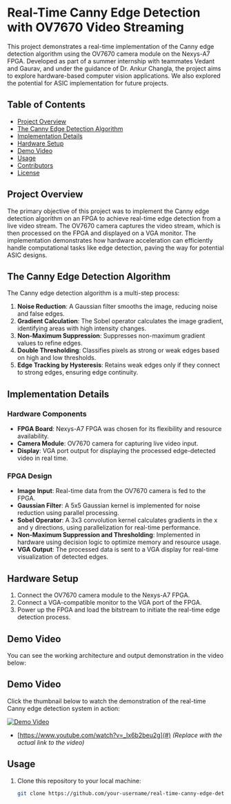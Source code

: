 # Real-Time Canny Edge Detection with OV7670 Video Streaming

This project demonstrates a real-time implementation of the Canny edge detection algorithm using the OV7670 camera module on the Nexys-A7 FPGA. Developed as part of a summer internship with teammates Vedant and Gaurav, and under the guidance of Dr. Ankur Changla, the project aims to explore hardware-based computer vision applications. We also explored the potential for ASIC implementation for future projects.

## Table of Contents
- [Project Overview](#project-overview)
- [The Canny Edge Detection Algorithm](#the-canny-edge-detection-algorithm)
- [Implementation Details](#implementation-details)
- [Hardware Setup](#hardware-setup)
- [Demo Video](#demo-video)
- [Usage](#usage)
- [Contributors](#contributors)
- [License](#license)

## Project Overview

The primary objective of this project was to implement the Canny edge detection algorithm on an FPGA to achieve real-time edge detection from a live video stream. The OV7670 camera captures the video stream, which is then processed on the FPGA and displayed on a VGA monitor. The implementation demonstrates how hardware acceleration can efficiently handle computational tasks like edge detection, paving the way for potential ASIC designs.

## The Canny Edge Detection Algorithm

The Canny edge detection algorithm is a multi-step process:
1. **Noise Reduction**: A Gaussian filter smooths the image, reducing noise and false edges.
2. **Gradient Calculation**: The Sobel operator calculates the image gradient, identifying areas with high intensity changes.
3. **Non-Maximum Suppression**: Suppresses non-maximum gradient values to refine edges.
4. **Double Thresholding**: Classifies pixels as strong or weak edges based on high and low thresholds.
5. **Edge Tracking by Hysteresis**: Retains weak edges only if they connect to strong edges, ensuring edge continuity.

## Implementation Details

### Hardware Components
- **FPGA Board**: Nexys-A7 FPGA was chosen for its flexibility and resource availability.
- **Camera Module**: OV7670 camera for capturing live video input.
- **Display**: VGA port output for displaying the processed edge-detected video in real time.

### FPGA Design
- **Image Input**: Real-time data from the OV7670 camera is fed to the FPGA.
- **Gaussian Filter**: A 5x5 Gaussian kernel is implemented for noise reduction using parallel processing.
- **Sobel Operator**: A 3x3 convolution kernel calculates gradients in the x and y directions, using parallelization for real-time performance.
- **Non-Maximum Suppression and Thresholding**: Implemented in hardware using decision logic to optimize memory and resource usage.
- **VGA Output**: The processed data is sent to a VGA display for real-time visualization of detected edges.

## Hardware Setup

1. Connect the OV7670 camera module to the Nexys-A7 FPGA.
2. Connect a VGA-compatible monitor to the VGA port of the FPGA.
3. Power up the FPGA and load the bitstream to initiate the real-time edge detection process.

## Demo Video

You can see the working architecture and output demonstration in the video below:
## Demo Video

Click the thumbnail below to watch the demonstration of the real-time Canny edge detection system in action:

[![Demo Video](https://img.youtube.com/vi/YOUR_VIDEO_ID/0.jpg)](https://www.youtube.com/watch?v=YOUR_VIDEO_ID)

- [https://www.youtube.com/watch?v=_Ix6b2beu2g](#) *(Replace with the actual link to the video)*

## Usage

1. Clone this repository to your local machine:
   ```bash
   git clone https://github.com/your-username/real-time-canny-edge-detection-fpga.git
